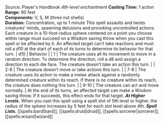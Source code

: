Source: Player's Handbook
*4th-level enchantment*
**Casting Time:** 1 action  
**Range:** 90 feet  
**Components:** V, S, M (three nut shells)  
**Duration:** Concentration, up to 1 minute
This spell assaults and twists creatures’ minds, spawning delusions and provoking uncontrolled actions. Each creature in a 10-foot-radius sphere centered on a point you choose within range must succeed on a Wisdom saving throw when you cast this spell or be affected by it.
An affected target can’t take reactions and must roll a d10 at the start of each of its turns to determine its behavior for that turn.
| d10 | Behavior |
| 1 | The creature uses all its movement to move in a random direction. To determine the direction, roll a d8 and assign a direction to each die face. The creature doesn’t take an action this turn. |
| 2-6 | The creature doesn’t move or take actions this turn. |
| 7-8 | The creature uses its action to make a melee attack against a randomly determined creature within its reach. If there is no creature within its reach, the creature does nothing this turn. |
| 9-10 | The creature can act and move normally. |
At the end of its turns, an affected target can make a Wisdom saving throw. If it succeeds, this effect ends for that target.
***At Higher Levels.*** When you cast this spell using a spell slot of 5th level or higher, the radius of the sphere increases by 5 feet for each slot level above 4th.
***Spell Lists.*** [[spells:bard|bard]], [[spells:druid|druid]], [[spells:sorcerer|sorcerer]], [[spells:wizard|wizard]]